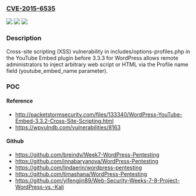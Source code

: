 ### [CVE-2015-6535](https://cve.mitre.org/cgi-bin/cvename.cgi?name=CVE-2015-6535)
![](https://img.shields.io/static/v1?label=Product&message=n%2Fa&color=blue)
![](https://img.shields.io/static/v1?label=Version&message=n%2Fa&color=blue)
![](https://img.shields.io/static/v1?label=Vulnerability&message=n%2Fa&color=brighgreen)

### Description

Cross-site scripting (XSS) vulnerability in includes/options-profiles.php in the YouTube Embed plugin before 3.3.3 for WordPress allows remote administrators to inject arbitrary web script or HTML via the Profile name field (youtube_embed_name parameter).

### POC

#### Reference
- http://packetstormsecurity.com/files/133340/WordPress-YouTube-Embed-3.3.2-Cross-Site-Scripting.html
- https://wpvulndb.com/vulnerabilities/8163

#### Github
- https://github.com/breindy/Week7-WordPress-Pentesting
- https://github.com/innabaryanova/WordPress-Pentesting
- https://github.com/lindaerin/wordpress-pentesting
- https://github.com/timashana/WordPress-Pentesting
- https://github.com/yifengjin89/Web-Security-Weeks-7-8-Project-WordPress-vs.-Kali

